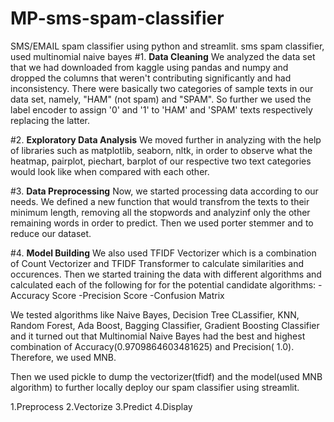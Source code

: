 # MP-sms-spam-classifier
SMS/EMAIL spam classifier using python and streamlit.
sms spam classifier, used multinomial naive bayes
#1. **Data Cleaning**
We analyzed the data set that we had downloaded from kaggle using pandas and numpy and dropped the columns that weren't contributing significantly and had inconsistency.
There were basically two categories of sample texts in our data set, namely, "HAM" (not spam) and "SPAM".
So further we used the label encoder to assign '0' and '1' to 'HAM' and 'SPAM' texts respectively replacing the latter.

#2. **Exploratory Data Analysis**
We moved further in analyzing with the help of libraries such as matplotlib, seaborn, nltk, in order to observe what the heatmap, pairplot, piechart, barplot of our respective two text categories would look like when compared with each other.

#3. **Data Preprocessing**
Now, we started processing data according to our needs.
We defined a new function that would transfrom the texts to their minimum length, removing all the stopwords and analyzinf only the other remaining words in order to predict.
Then we used porter stemmer and to reduce our dataset.


#4. **Model Building**
We also used TFIDF Vectorizer which is a combination of Count Vectorizer and TFIDF Transformer to calculate similarities and occurences.
Then we started training the data with different algorithms and calculated each of the following for for the potential candidate algorithms:
-Accuracy Score
-Precision Score
-Confusion Matrix

We tested algorithms like Naive Bayes, Decision Tree CLassifier, KNN, Random Forest, Ada Boost, Bagging Classifier, Gradient Boosting Classifier and it turned out that Multinomial Naive Bayes had the best and highest combination of Accuracy(0.9709864603481625) and Precision( 1.0).
Therefore, we used MNB.


Then we used pickle to dump the vectorizer(tfidf) and the model(used MNB algorithm) to further locally deploy our spam classifier using streamlit.








1.Preprocess
2.Vectorize
3.Predict
4.Display
